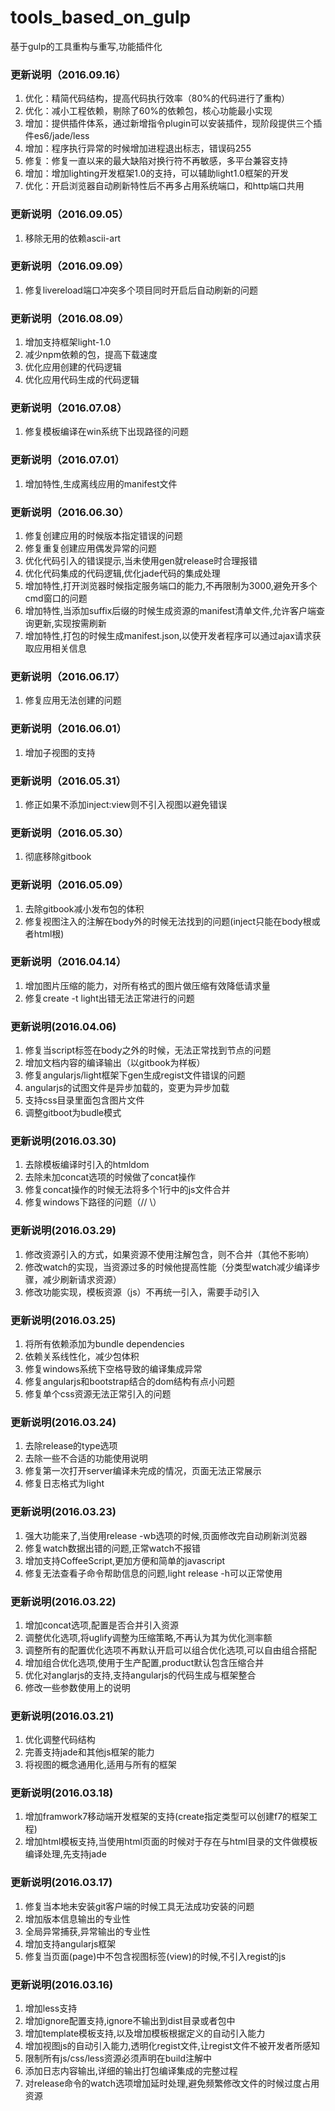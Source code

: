 # tools_based_on_gulp
基于gulp的工具重构与重写,功能插件化

### 更新说明（2016.09.16）
1. 优化：精简代码结构，提高代码执行效率（80%的代码进行了重构）
2. 优化：减小工程依赖，剔除了60%的依赖包，核心功能最小实现
3. 增加：提供插件体系，通过新增指令plugin可以安装插件，现阶段提供三个插件es6/jade/less
4. 增加：程序执行异常的时候增加进程退出标志，错误码255
5. 修复：修复一直以来的最大缺陷对换行符不再敏感，多平台兼容支持
6. 增加：增加lighting开发框架1.0的支持，可以辅助light1.0框架的开发
7. 优化：开启浏览器自动刷新特性后不再多占用系统端口，和http端口共用

### 更新说明（2016.09.05）
1. 移除无用的依赖ascii-art

### 更新说明（2016.09.09）
1. 修复livereload端口冲突多个项目同时开启后自动刷新的问题

### 更新说明（2016.08.09）
1. 增加支持框架light-1.0
2. 减少npm依赖的包，提高下载速度
3. 优化应用创建的代码逻辑
4. 优化应用代码生成的代码逻辑

### 更新说明（2016.07.08）
1. 修复模板编译在win系统下出现路径的问题

### 更新说明（2016.07.01）
1. 增加特性,生成离线应用的manifest文件

### 更新说明（2016.06.30）
1. 修复创建应用的时候版本指定错误的问题
2. 修复重复创建应用偶发异常的问题
3. 优化代码引入的错误提示,当未使用gen就release时合理报错
4. 优化代码集成的代码逻辑,优化jade代码的集成处理
4. 增加特性,打开浏览器时候指定服务端口的能力,不再限制为3000,避免开多个cmd窗口的问题
5. 增加特性,当添加suffix后缀的时候生成资源的manifest清单文件,允许客户端查询更新,实现按需刷新
6. 增加特性,打包的时候生成manifest.json,以使开发者程序可以通过ajax请求获取应用相关信息

### 更新说明（2016.06.17）
1. 修复应用无法创建的问题

### 更新说明（2016.06.01）
1. 增加子视图的支持

### 更新说明（2016.05.31）
1. 修正如果不添加inject:view则不引入视图以避免错误

### 更新说明（2016.05.30）
1. 彻底移除gitbook

### 更新说明（2016.05.09）
1. 去除gitbook减小发布包的体积
2. 修复视图注入的注解在body外的时候无法找到的问题(inject只能在body根或者html根)

### 更新说明（2016.04.14）
1. 增加图片压缩的能力，对所有格式的图片做压缩有效降低请求量
2. 修复create -t light出错无法正常进行的问题

### 更新说明(2016.04.06)
1. 修复当script标签在body之外的时候，无法正常找到节点的问题
2. 增加文档内容的编译输出（以gitbook为样板）
3. 修复angularjs/light框架下gen生成regist文件错误的问题
4. angularjs的试图文件是异步加载的，变更为异步加载
5. 支持css目录里面包含图片文件
6. 调整gitboot为budle模式

### 更新说明(2016.03.30)
1. 去除模板编译时引入的htmldom
2. 去除未加concat选项的时候做了concat操作
3. 修复concat操作的时候无法将多个1行中的js文件合并
4. 修复windows下路径的问题（// \）

### 更新说明(2016.03.29)
1. 修改资源引入的方式，如果资源不使用注解包含，则不合并（其他不影响）
2. 修改watch的实现，当资源过多的时候他提高性能（分类型watch减少编译步骤，减少刷新请求资源）
3. 修改功能实现，模板资源（js）不再统一引入，需要手动引入

### 更新说明(2016.03.25)
1. 将所有依赖添加为bundle dependencies
2. 依赖关系线性化，减少包体积
3. 修复windows系统下空格导致的编译集成异常
4. 修复angularjs和bootstrap结合的dom结构有点小问题
5. 修复单个css资源无法正常引入的问题

### 更新说明(2016.03.24)

1. 去除release的type选项
2. 去除一些不合适的功能使用说明
3. 修复第一次打开server编译未完成的情况，页面无法正常展示
4. 修复日志格式为light

### 更新说明(2016.03.23)

1. 强大功能来了,当使用release -wb选项的时候,页面修改完自动刷新浏览器
2. 修复watch数据出错的问题,正常watch不报错
3. 增加支持CoffeeScript,更加方便和简单的javascript
4. 修复无法查看子命令帮助信息的问题,light release -h可以正常使用

### 更新说明(2016.03.22)

1. 增加concat选项,配置是否合并引入资源
2. 调整优化选项,将uglify调整为压缩策略,不再认为其为优化测率额
3. 调整所有的配置优化选项不再默认开启可以组合优化选项,可以自由组合搭配
4. 增加组合优化选项,使用于生产配置,product默认包含压缩合并
5. 优化对anglarjs的支持,支持angularjs的代码生成与框架整合
5. 修改一些参数使用上的说明

### 更新说明(2016.03.21)

1. 优化调整代码结构
2. 完善支持jade和其他js框架的能力
3. 将视图的概念通用化,适用与所有的框架

### 更新说明(2016.03.18)

1. 增加framwork7移动端开发框架的支持(create指定类型可以创建f7的框架工程)
2. 增加html模板支持,当使用html页面的时候对于存在与html目录的文件做模板编译处理,先支持jade

### 更新说明(2016.03.17)

1. 修复当本地未安装git客户端的时候工具无法成功安装的问题
2. 增加版本信息输出的专业性
3. 全局异常捕获,异常输出的专业性
4. 增加支持angularjs框架
5. 修复当页面(page)中不包含视图标签(view)的时候,不引入regist的js

### 更新说明(2016.03.16)

1. 增加less支持
2. 增加ignore配置支持,ignore不输出到dist目录或者包中
3. 增加template模板支持,以及增加模板根据定义的自动引入能力
4. 增加视图js的自动引入能力,透明化regist文件,让regist文件不被开发者所感知
5. 限制所有js/css/less资源必须声明在build注解中
6. 添加日志内容输出,详细的输出打包编译集成的完整过程
7. 对release命令的watch选项增加延时处理,避免频繁修改文件的时候过度占用资源
